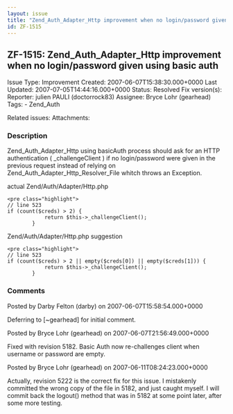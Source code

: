 ```yaml
---
layout: issue
title: "Zend_Auth_Adapter_Http improvement when no login/password given using basic auth"
id: ZF-1515
---
```


ZF-1515: Zend\_Auth\_Adapter\_Http improvement when no login/password given using basic auth
--------------------------------------------------------------------------------------------

 Issue Type: Improvement Created: 2007-06-07T15:38:30.000+0000 Last Updated: 2007-07-05T14:44:16.000+0000 Status: Resolved Fix version(s): 
 Reporter:  julien PAULI (doctorrock83)  Assignee:  Bryce Lohr (gearhead)  Tags: - Zend\_Auth
 
 Related issues: 
 Attachments: 
### Description

Zend\_Auth\_Adapter\_Http using basicAuth process should ask for an HTTP authentication ( \_challengeClient ) if no login/password were given in the previous request instead of relying on Zend\_Auth\_Adapter\_Http\_Resolver\_File whitch throws an Exception.

actual Zend/Auth/Adapter/Http.php

 
    <pre class="highlight">
    // line 523
    if (count($creds) > 2) {
                return $this->_challengeClient();
            }


Zend/Auth/Adapter/Http.php suggestion

 
    <pre class="highlight">
    // line 523
    if (count($creds) > 2 || empty($creds[0]) || empty($creds[1])) {
                return $this->_challengeClient();
            }


 

 

### Comments

Posted by Darby Felton (darby) on 2007-06-07T15:58:54.000+0000

Deferring to [~gearhead] for initial comment.

 

 

Posted by Bryce Lohr (gearhead) on 2007-06-07T21:56:49.000+0000

Fixed with revision 5182. Basic Auth now re-challenges client when username or password are empty.

 

 

Posted by Bryce Lohr (gearhead) on 2007-06-11T08:24:23.000+0000

Actually, revision 5222 is the correct fix for this issue. I mistakenly committed the wrong copy of the file in 5182, and just caught myself. I will commit back the logout() method that was in 5182 at some point later, after some more testing.

 

 